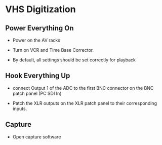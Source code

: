 # VHS Digitization
## Power Everything On
- Power on the AV racks

- Turn on VCR and Time Base Corrector.

- By default, all settings should be set correctly for playback

## Hook Everything Up
- connect Output 1 of the ADC to the first BNC connector on the BNC patch panel (PC SDI In)

- Patch the XLR outputs on the XLR patch panel to their corresponding inputs.

## Capture
- Open capture software

